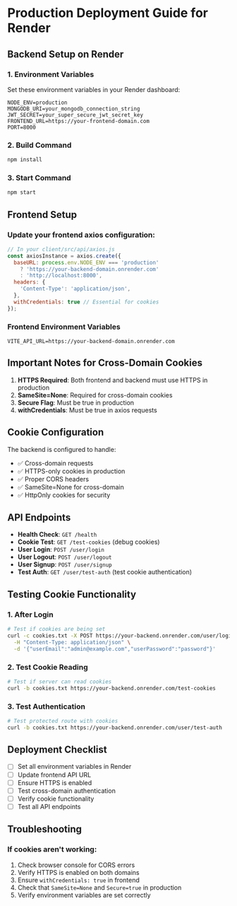 # Production Deployment Guide for Render

## Backend Setup on Render

### 1. Environment Variables
Set these environment variables in your Render dashboard:

```
NODE_ENV=production
MONGODB_URI=your_mongodb_connection_string
JWT_SECRET=your_super_secure_jwt_secret_key
FRONTEND_URL=https://your-frontend-domain.com
PORT=8000
```

### 2. Build Command
```bash
npm install
```

### 3. Start Command
```bash
npm start
```

## Frontend Setup

### Update your frontend axios configuration:

```javascript
// In your client/src/api/axios.js
const axiosInstance = axios.create({
  baseURL: process.env.NODE_ENV === 'production' 
    ? 'https://your-backend-domain.onrender.com' 
    : 'http://localhost:8000',
  headers: {
    'Content-Type': 'application/json',
  },
  withCredentials: true // Essential for cookies
});
```

### Frontend Environment Variables
```
VITE_API_URL=https://your-backend-domain.onrender.com
```

## Important Notes for Cross-Domain Cookies

1. **HTTPS Required**: Both frontend and backend must use HTTPS in production
2. **SameSite=None**: Required for cross-domain cookies
3. **Secure Flag**: Must be true in production
4. **withCredentials**: Must be true in axios requests

## Cookie Configuration

The backend is configured to handle:
- ✅ Cross-domain requests
- ✅ HTTPS-only cookies in production
- ✅ Proper CORS headers
- ✅ SameSite=None for cross-domain
- ✅ HttpOnly cookies for security

## API Endpoints

- **Health Check**: `GET /health`
- **Cookie Test**: `GET /test-cookies` (debug cookies)
- **User Login**: `POST /user/login`
- **User Logout**: `POST /user/logout`
- **User Signup**: `POST /user/signup`
- **Test Auth**: `GET /user/test-auth` (test cookie authentication)

## Testing Cookie Functionality

### 1. After Login
```bash
# Test if cookies are being set
curl -c cookies.txt -X POST https://your-backend.onrender.com/user/login \
  -H "Content-Type: application/json" \
  -d '{"userEmail":"admin@example.com","userPassword":"password"}'
```

### 2. Test Cookie Reading
```bash
# Test if server can read cookies
curl -b cookies.txt https://your-backend.onrender.com/test-cookies
```

### 3. Test Authentication
```bash
# Test protected route with cookies
curl -b cookies.txt https://your-backend.onrender.com/user/test-auth
```

## Deployment Checklist

- [ ] Set all environment variables in Render
- [ ] Update frontend API URL
- [ ] Ensure HTTPS is enabled
- [ ] Test cross-domain authentication
- [ ] Verify cookie functionality
- [ ] Test all API endpoints

## Troubleshooting

### If cookies aren't working:
1. Check browser console for CORS errors
2. Verify HTTPS is enabled on both domains
3. Ensure `withCredentials: true` in frontend
4. Check that `SameSite=None` and `Secure=true` in production
5. Verify environment variables are set correctly
